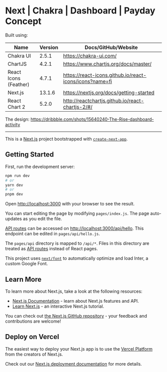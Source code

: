 # Next | Chakra | Dashboard | Payday Concept

Built using:

| Name                  | Version | Docs/GitHub/Website                                     |
| --------------------- | ------- | ------------------------------------------------------- |
| Chakra UI             | 2.5.1   | https://chakra-ui.com/                                  |
| ChartJS               | 4.2.1   | https://www.chartjs.org/docs/master/                    |
| React Icons (Feather) | 4.7.1   | https://react-icons.github.io/react-icons/icons?name=fi |
| Next.js               | 13.1.6  | https://nextjs.org/docs/getting-started                 |
| React Chart 2         | 5.2.0   | http://reactchartjs.github.io/react-chartjs-2/#/        |

The design: https://dribbble.com/shots/15640240-The-Rise-dashboard-activity

---

This is a [Next.js](https://nextjs.org/) project bootstrapped with [`create-next-app`](https://github.com/vercel/next.js/tree/canary/packages/create-next-app).

## Getting Started

First, run the development server:

```bash
npm run dev
# or
yarn dev
# or
pnpm dev
```

Open [http://localhost:3000](http://localhost:3000) with your browser to see the result.

You can start editing the page by modifying `pages/index.js`. The page auto-updates as you edit the file.

[API routes](https://nextjs.org/docs/api-routes/introduction) can be accessed on [http://localhost:3000/api/hello](http://localhost:3000/api/hello). This endpoint can be edited in `pages/api/hello.js`.

The `pages/api` directory is mapped to `/api/*`. Files in this directory are treated as [API routes](https://nextjs.org/docs/api-routes/introduction) instead of React pages.

This project uses [`next/font`](https://nextjs.org/docs/basic-features/font-optimization) to automatically optimize and load Inter, a custom Google Font.

## Learn More

To learn more about Next.js, take a look at the following resources:

- [Next.js Documentation](https://nextjs.org/docs) - learn about Next.js features and API.
- [Learn Next.js](https://nextjs.org/learn) - an interactive Next.js tutorial.

You can check out [the Next.js GitHub repository](https://github.com/vercel/next.js/) - your feedback and contributions are welcome!

## Deploy on Vercel

The easiest way to deploy your Next.js app is to use the [Vercel Platform](https://vercel.com/new?utm_medium=default-template&filter=next.js&utm_source=create-next-app&utm_campaign=create-next-app-readme) from the creators of Next.js.

Check out our [Next.js deployment documentation](https://nextjs.org/docs/deployment) for more details.
